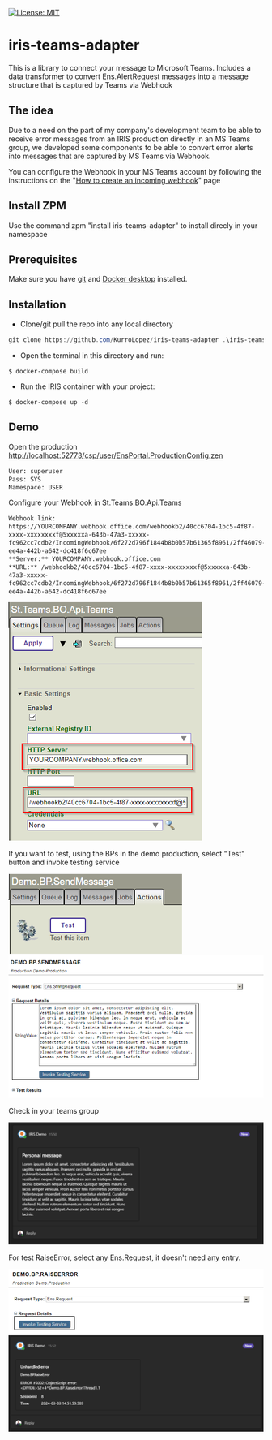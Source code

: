  [![License: MIT](https://img.shields.io/badge/License-MIT-blue.svg?style=flat&logo=AdGuard)](LICENSE)
# iris-teams-adapter
This is a library to connect your message to Microsoft Teams.
Includes a data transformer to convert Ens.AlertRequest messages into a message structure that is captured by Teams via Webhook

## The idea
Due to a need on the part of my company's development team to be able to receive error messages from an IRIS production directly in an MS Teams group, we developed some components to be able to convert error alerts into messages that are captured by MS Teams via Webhook.

You can configure the Webhook in your MS Teams account by following the instructions on the "[How to create an incoming webhook](https://learn.microsoft.com/es-es/microsoftteams/platform/webhooks-and-connectors/how-to/add-incoming-webhook?tabs=newteams%2Cdotnet#create-an-incoming-webhook)" page

## Install ZPM
Use the command zpm "install iris-teams-adapter" to install direcly in your namespace

## Prerequisites
Make sure you have [git](https://git-scm.com/book/en/v2/Getting-Started-Installing-Git) and [Docker desktop](https://www.docker.com/products/docker-desktop) installed.

## Installation

- Clone/git pull the repo into any local directory

```powershell
git clone https://github.com/KurroLopez/iris-teams-adapter .\iris-teams-adapter
```

- Open the terminal in this directory and run:

```
$ docker-compose build
```

- Run the IRIS container with your project:

```
$ docker-compose up -d
```

## Demo
Open the production [http://localhost:52773/csp/user/EnsPortal.ProductionConfig.zen](http://localhost:52773/csp/user/EnsPortal.ProductionConfig.zen)
```
User: superuser
Pass: SYS
Namespace: USER
```

Configure your Webhook in St.Teams.BO.Api.Teams
```
Webhook link: https://YOURCOMPANY.webhook.office.com/webhookb2/40cc6704-1bc5-4f87-xxxx-xxxxxxxxf@5xxxxxa-643b-47a3-xxxxx-fc962cc7cdb2/IncomingWebhook/6f272d796f1844b8b0b57b61365f8961/2ff46079-ee4a-442b-a642-dc418f6c67ee
**Server:** YOURCOMPANY.webhook.office.com
**URL:** /webhookb2/40cc6704-1bc5-4f87-xxxx-xxxxxxxxf@5xxxxxa-643b-47a3-xxxxx-fc962cc7cdb2/IncomingWebhook/6f272d796f1844b8b0b57b61365f8961/2ff46079-ee4a-442b-a642-dc418f6c67ee
```

![](https://github.com/KurroLopez/iris-teams-adapter/blob/master/Configure_St.Teams.BO.API.Teams.png)

If you want to test, using the BPs in the demo production, select "Test" button and invoke testing service

![](https://github.com/KurroLopez/iris-teams-adapter/blob/master/Test_SendMessage.png)
![](https://github.com/KurroLopez/iris-teams-adapter/blob/master/Test_SendMessage_II.png)

Check in your teams group

![](https://github.com/KurroLopez/iris-teams-adapter/blob/master/Teams_personal_message.png)

For test RaiseError, select any Ens.Request, it doesn't need any entry.

![](https://github.com/KurroLopez/iris-teams-adapter/blob/master/Test_RaiseError.png)
![](https://github.com/KurroLopez/iris-teams-adapter/blob/master/Teams_raise_error.png)
